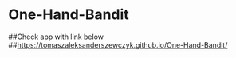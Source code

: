 # One-Hand-Bandit
##Check app with link below  
##https://tomaszaleksanderszewczyk.github.io/One-Hand-Bandit/

